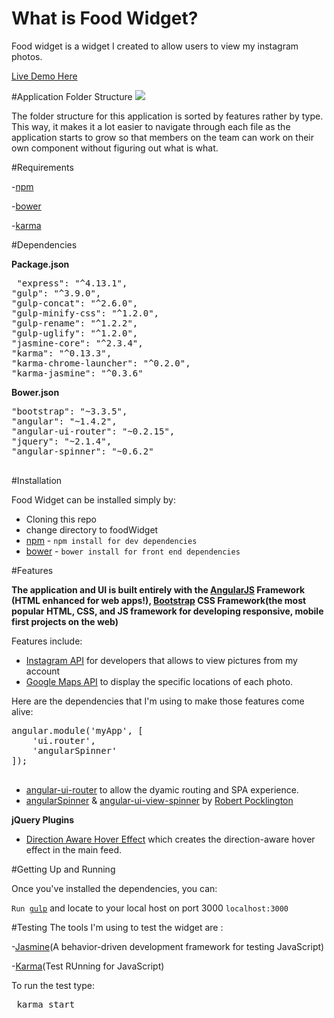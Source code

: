 
# What is Food Widget?

Food widget is a widget I created to allow users to view my instagram photos.

<a href="http://kirckpingul.com/foodWidget">Live Demo Here</a>

#Application Folder Structure
<img src="http://i84.photobucket.com/albums/k34/kdiggz415/foodWidgetFolderStructure.png" />

The folder structure for this application is sorted by features rather by type. This way, it makes it a lot easier to navigate through each file as the application starts to grow so that members on the team can work on their own component without figuring out what is what.

#Requirements

-<a href="https://www.npmjs.com">npm</a>

-<a href="http://bower.io">bower</a>

-<a href="http://karma-runner.github.io/0.13/index.html">karma</a>

#Dependencies

<b>Package.json</b>

<pre>
 "express": "^4.13.1",
"gulp": "^3.9.0",
"gulp-concat": "^2.6.0",
"gulp-minify-css": "^1.2.0",
"gulp-rename": "^1.2.2",
"gulp-uglify": "^1.2.0",
"jasmine-core": "^2.3.4",
"karma": "^0.13.3",
"karma-chrome-launcher": "^0.2.0",
"karma-jasmine": "^0.3.6"
</pre>

<b>Bower.json</b>

<pre>
"bootstrap": "~3.3.5",
"angular": "~1.4.2",
"angular-ui-router": "~0.2.15",
"jquery": "~2.1.4",
"angular-spinner": "~0.6.2"

</pre>

#Installation

Food Widget can be installed simply by:

<ul>
  <li>Cloning this repo</li>
  <li>change directory to foodWidget</li>
  <li><a href="https://www.npmjs.com">npm</a> - <code>npm install for dev dependencies</code></li>
  <li><a href="http://bower.io">bower</a> - <code>bower install for front end dependencies</code></li>
</ul>

#Features

<b>The application and UI is built entirely with the <a href="http://angularjs.org">AngularJS</a> Framework (HTML enhanced for web apps!), <a href="http://getbootstrap.com/">Bootstrap</a> CSS Framework(the most popular HTML, CSS, and JS framework for developing responsive, mobile first projects on the web)</b>




Features include:
 
<ul> 
<li><a href="https://instagram.com/developer/?hl=en">Instagram API</a> for developers that allows to view pictures from my account</li>
<li><a href="https://developers.google.com/maps/documentation/javascript/">Google Maps API</a> to display the specific locations of each photo.</li>
</ul>

Here are the dependencies that I'm using to make those features come alive: 
<pre>
angular.module('myApp', [
	'ui.router', 
	'angularSpinner'
]);

</pre>
<ul>

<li><a href="https://github.com/angular-ui/ui-router">angular-ui-router</a> to allow the dyamic routing and SPA experience.</li>
<li><a href="https://github.com/urish/angular-spinner">angularSpinner</a> & <a href="https://github.com/rpocklin/angular-ui-view-spinner">angular-ui-view-spinner</a> by <a href="https://github.com/rpocklin"> Robert Pocklington</a></li>

</ul>

<b>jQuery Plugins</b>

<ul>
  <li><a href="https://github.com/codrops/DirectionAwareHoverEffect">Direction Aware Hover Effect</a> which creates the direction-aware hover effect in the main feed.</li>
</ul>

#Getting Up and Running

Once you've installed the dependencies, you can:

<code>Run <a href="http://www.gulpjs.com">gulp</a></code> and locate to your local host on port 3000 <code>localhost:3000</code>

#Testing 
The tools I'm using to test the widget are :

-<a href="https://github.com/jasmine/jasmine">Jasmine</a>(A behavior-driven development framework for testing JavaScript)

-<a href="http://karma-runner.github.io/0.13/index.html">Karma</a>(Test RUnning for JavaScript)

To run the test type:

<pre> karma start</pre>
 

